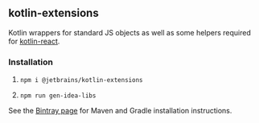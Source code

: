 ## kotlin-extensions

Kotlin wrappers for standard JS objects as well as some helpers required for 
[kotlin-react](https://github.com/JetBrains/kotlin-wrappers/tree/master/kotlin-react).

### Installation

1. `npm i @jetbrains/kotlin-extensions`

2. `npm run gen-idea-libs` 

See the [Bintray page](https://bintray.com/kotlin/kotlin-js-wrappers/kotlin-extensions) for Maven and Gradle 
installation instructions.